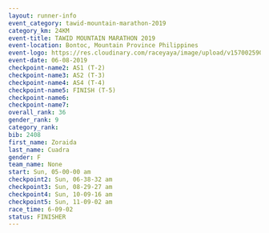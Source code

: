 ```yaml
---
layout: runner-info 
event_category: tawid-mountain-marathon-2019 
category_km: 24KM 
event-title: TAWID MOUNTAIN MARATHON 2019 
event-location: Bontoc, Mountain Province Philippines 
event-logo: https://res.cloudinary.com/raceyaya/image/upload/v1570025905/logo/tawid-mountain_shpquo.png 
event-date: 06-08-2019 
checkpoint-name2: AS1 (T-2) 
checkpoint-name3: AS2 (T-3) 
checkpoint-name4: AS4 (T-4) 
checkpoint-name5: FINISH (T-5) 
checkpoint-name6: 
checkpoint-name7: 
overall_rank: 36
gender_rank: 9
category_rank: 
bib: 2408
first_name: Zoraida
last_name: Cuadra
gender: F
team_name: None
start: Sun, 05-00-00 am
checkpoint2: Sun, 06-38-32 am
checkpoint3: Sun, 08-29-27 am
checkpoint4: Sun, 10-09-16 am
checkpoint5: Sun, 11-09-02 am
race_time: 6-09-02
status: FINISHER
---
```

